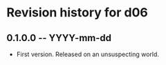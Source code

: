 # Revision history for d06

## 0.1.0.0 -- YYYY-mm-dd

* First version. Released on an unsuspecting world.
